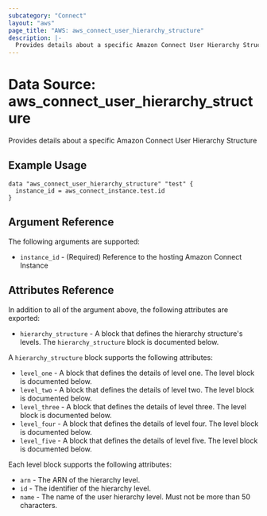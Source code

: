 ```yaml
---
subcategory: "Connect"
layout: "aws"
page_title: "AWS: aws_connect_user_hierarchy_structure"
description: |-
  Provides details about a specific Amazon Connect User Hierarchy Structure
---
```


# Data Source: aws_connect_user_hierarchy_structure

Provides details about a specific Amazon Connect User Hierarchy Structure

## Example Usage

```hcl
data "aws_connect_user_hierarchy_structure" "test" {
  instance_id = aws_connect_instance.test.id
}
```

## Argument Reference

The following arguments are supported:

* `instance_id` - (Required) Reference to the hosting Amazon Connect Instance

## Attributes Reference

In addition to all of the argument above, the following attributes are exported:

* `hierarchy_structure` - A block that defines the hierarchy structure's levels. The `hierarchy_structure` block is documented below.

A `hierarchy_structure` block supports the following attributes:

* `level_one` - A block that defines the details of level one. The level block is documented below.
* `level_two` - A block that defines the details of level two. The level block is documented below.
* `level_three` - A block that defines the details of level three. The level block is documented below.
* `level_four` - A block that defines the details of level four. The level block is documented below.
* `level_five` - A block that defines the details of level five. The level block is documented below.

Each level block supports the following attributes:

* `arn` -  The ARN of the hierarchy level.
* `id` -  The identifier of the hierarchy level.
* `name` - The name of the user hierarchy level. Must not be more than 50 characters.

